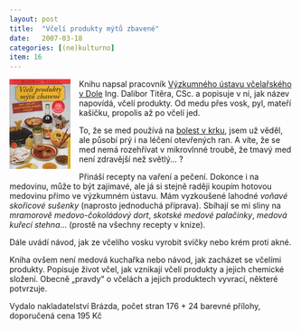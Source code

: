 ```yaml
---
layout: post
title:  "Včelí produkty mýtů zbavené"
date:   2007-03-18
categories: [(ne)kulturno]
item: 16
---
```

<a href="/assets/2007-03-18/20070318-bee.jpg"><img src="/assets/2007-03-18/20070318-bee_thumb.jpg" align="left" style="margin: 0px 15px 15px 
0px"></a>Knihu napsal 
pracovník [Výzkumného ústavu včelařského v Dole](http://www.beedol.cz/beedolcz.html) Ing. Dalibor Titěra, CSc. a popisuje v ní, jak název napovídá, včelí produkty. Od medu přes vosk, pyl, mateří kašičku, propolis až po včelí jed.

To, že se med používá na [bolest v krku](/item/14), jsem už věděl, ale působí prý i na léčení otevřených ran. A víte, že se med nemá rozehřívat v mikrovlnné troubě, že tmavý med není zdravější než světlý... ?
<!--more-->

Přináší recepty na vaření a pečení. Dokonce i na medovinu, může to být zajímavé, ale já si stejně raději koupím hotovou medovinu přímo ve 
výzkumném ústavu. Mám vyzkoušené lahodné _voňavé skořicové sušenky_ (naprosto jednoduchá příprava). Sbíhají se mi sliny na _mramorově 
medovo-čokoládový dort_, _skotské medové palačinky_, _medová kuřecí stehna_... (prostě na všechny recepty v knize).

Dále uvádí návod, jak ze včelího vosku vyrobit svíčky nebo krém proti akné.

Kniha ovšem není medová kuchařka nebo návod, jak zacházet se včelími produkty. Popisuje život včel, jak vznikají včelí produkty a jejich 
chemické složení. Obecně „pravdy“ o včelách a jejich produktech vyvrací, některé potvrzuje.

Vydalo nakladatelství Brázda, počet stran 176 + 24 barevné přílohy, doporučená cena 195 Kč